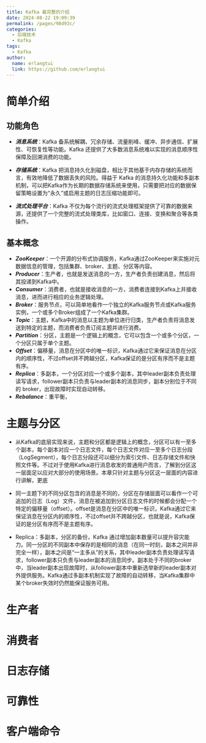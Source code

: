 ```yaml
---
title: Kafka 最完整的介绍
date: 2024-08-22 19:09:39
permalink: /pages/98d93c/
categories:
  - 后端技术
  - Kafka
tags:
  - Kafka
author: 
  name: erlangtui
  link: https://github.com/erlangtui
---
```


# 简单介绍
## 功能角色
* ***消息系统***：Kafka 备系统解耦、冗余存储、流量削峰、缓冲、异步通信、扩展性、可恢复性等功能。Kafka 还提供了大多数消息系统难以实现的消息顺序性保障及回溯消费的功能。

* ***存储系统***：Kafka 把消息持久化到磁盘，相比于其他基于内存存储的系统而言，有效地降低了数据丢失的风险。得益于 Kafka 的消息持久化功能和多副本机制，可以把Kafka作为长期的数据存储系统来使用，只需要把对应的数据保留策略设置为“永久”或启用主题的日志压缩功能即可。

* ***流式处理平台***：Kafka 不仅为每个流行的流式处理框架提供了可靠的数据来源，还提供了一个完整的流式处理类库，比如窗口、连接、变换和聚合等各类操作。

## 基本概念
* ***ZooKeeper***：一个开源的分布式协调服务，Kafka通过ZooKeeper来实施对元数据信息的管理，包括集群、broker、主题、分区等内容。
* ***Producer***：生产者，也就是发送消息的一方，生产者负责创建消息，然后将其投递到Kafka中。
* ***Consumer***：消费者，也就是接收消息的一方，消费者连接到Kafka上并接收消息，进而进行相应的业务逻辑处理。
* ***Broker***：服务节点，可以简单地看作一个独立的Kafka服务节点或Kafka服务实例，一个或多个Broker组成了一个Kafka集群。
* ***Topic***：主题，Kafka中的消息以主题为单位进行归类，生产者负责将消息发送到特定的主题，而消费者负责订阅主题并进行消费。
* ***Partition***：分区，主题是一个逻辑上的概念，它可以包含一个或多个分区，一个分区只属于单个主题。
* ***Offset***：偏移量，消息在分区中的唯一标识，Kafka通过它来保证消息在分区内的顺序性，不过offset并不跨越分区，Kafka保证的是分区有序而不是主题有序。
* ***Replica***：多副本，一个分区对应一个或多个副本，其中leader副本负责处理读写请求，follower副本只负责与leader副本的消息同步，副本分别位于不同的 broker，出现故障时实现自动转移。
* ***Rebalance***：重平衡，


# 主题与分区

* 从Kafka的底层实现来说，主题和分区都是逻辑上的概念，分区可以有一至多个副本，每个副本对应一个日志文件，每个日志文件对应一至多个日志分段（LogSegment），每个日志分段还可以细分为索引文件、日志存储文件和快照文件等。不过对于使用Kafka进行消息收发的普通用户而言，了解到分区这一层面足以应对大部分的使用场景。本章只针对主题与分区这一层面的内容进行讲解，更底


* 同一主题下的不同分区包含的消息是不同的，分区在存储层面可以看作一个可追加的日志（Log）文件，消息在被追加到分区日志文件的时候都会分配一个特定的偏移量（offset）。offset是消息在分区中的唯一标识，Kafka通过它来保证消息在分区内的顺序性，不过offset并不跨越分区，也就是说，Kafka保证的是分区有序而不是主题有序。


* Replica：多副本，分区的备份，Kafka 通过增加副本数量可以提升容灾能力。同一分区的不同副本中保存的是相同的消息（在同一时刻，副本之间并非完全一样），副本之间是“一主多从”的关系，其中leader副本负责处理读写请求，follower副本只负责与leader副本的消息同步。副本处于不同的broker中，当leader副本出现故障时，从follower副本中重新选举新的leader副本对外提供服务。Kafka通过多副本机制实现了故障的自动转移，当Kafka集群中某个broker失效时仍然能保证服务可用。


# 生产者

# 消费者

# 日志存储

# 可靠性

# 客户端命令
